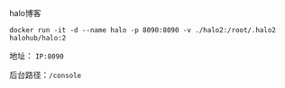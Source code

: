 halo博客

```
docker run -it -d --name halo -p 8090:8090 -v ./halo2:/root/.halo2 halohub/halo:2
```



地址： `IP:8090`

后台路径：`/console`
